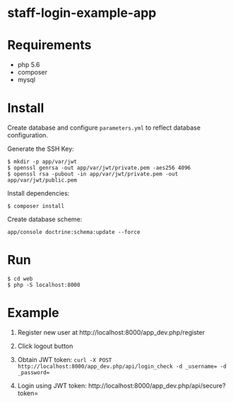 staff-login-example-app
=======================

# Requirements

* php 5.6
* composer
* mysql

# Install

Create database and configure `parameters.yml` to reflect database configuration.

Generate the SSH Key:

```
$ mkdir -p app/var/jwt
$ openssl genrsa -out app/var/jwt/private.pem -aes256 4096
$ openssl rsa -pubout -in app/var/jwt/private.pem -out app/var/jwt/public.pem
```

Install dependencies:

```
$ composer install
```

Create database scheme:

```
app/console doctrine:schema:update --force
```

# Run

```
$ cd web
$ php -S localhost:8000
```

# Example

1. Register new user at http://localhost:8000/app_dev.php/register

2. Click logout button

3. Obtain JWT token: `curl -X POST http://localhost:8000/app_dev.php/api/login_check -d _username= -d _password=`

4. Login using JWT token: http://localhost:8000/app_dev.php/api/secure?token=
